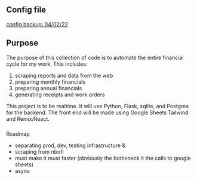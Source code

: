 ## Config file

[config backup: 04/02/22](https://docs.google.com/document/d/1ppJAYvWywn7t-yLFdu12K11rRn6a3_f2HNRroSR76o8/edit)

## Purpose

The purpose of this collection of code is to automate the entire financial cycle for my work. This includes:

1. scraping reports and data from the web
2. preparing monthly financials
3. preparing annual financials
4. generating receipts and work orders

This project is to be realtime. It will use Python, Flask, sqlite, and Postgres for the backend. The front end will be made using Google Sheets Tailwind and Remix/React.

###

Roadmap

- separating prod, dev, testing infrastructure &
- scraping from nbofi
- must make it must faster (obviously the bottleneck it the calls to google sheets)
- async
